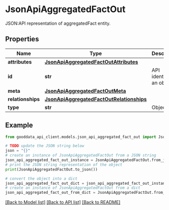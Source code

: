# JsonApiAggregatedFactOut

JSON:API representation of aggregatedFact entity.

## Properties

Name | Type | Description | Notes
------------ | ------------- | ------------- | -------------
**attributes** | [**JsonApiAggregatedFactOutAttributes**](JsonApiAggregatedFactOutAttributes.md) |  | 
**id** | **str** | API identifier of an object | 
**meta** | [**JsonApiAggregatedFactOutMeta**](JsonApiAggregatedFactOutMeta.md) |  | [optional] 
**relationships** | [**JsonApiAggregatedFactOutRelationships**](JsonApiAggregatedFactOutRelationships.md) |  | [optional] 
**type** | **str** | Object type | 

## Example

```python
from gooddata_api_client.models.json_api_aggregated_fact_out import JsonApiAggregatedFactOut

# TODO update the JSON string below
json = "{}"
# create an instance of JsonApiAggregatedFactOut from a JSON string
json_api_aggregated_fact_out_instance = JsonApiAggregatedFactOut.from_json(json)
# print the JSON string representation of the object
print(JsonApiAggregatedFactOut.to_json())

# convert the object into a dict
json_api_aggregated_fact_out_dict = json_api_aggregated_fact_out_instance.to_dict()
# create an instance of JsonApiAggregatedFactOut from a dict
json_api_aggregated_fact_out_from_dict = JsonApiAggregatedFactOut.from_dict(json_api_aggregated_fact_out_dict)
```
[[Back to Model list]](../README.md#documentation-for-models) [[Back to API list]](../README.md#documentation-for-api-endpoints) [[Back to README]](../README.md)


